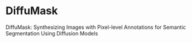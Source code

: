 # DiffuMask
DiffuMask: Synthesizing Images with Pixel-level Annotations for Semantic Segmentation Using Diffusion Models
